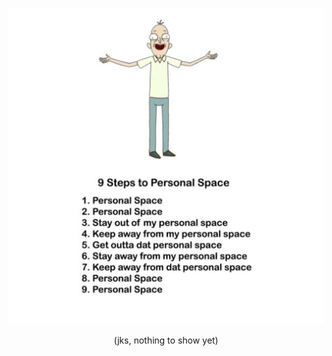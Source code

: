 ![Personal Space](https://raw.githubusercontent.com/kaftejiman/kaftejiman.github.io/main/assets/personal_space.png)
<p align="center">(jks, nothing to show yet)</p>
